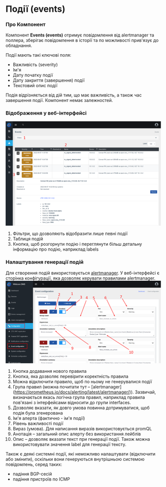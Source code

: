 # Події (events)
### Про Компонент
Компонент **Events (events)** отримує повідомлення від alertmanager та поллера, зберігає повідомлення в історії та по можливості прив'язує до обладнання.

Події мають такі ключові поля:

* Важливість (severity)
* Ім'я
* Дату початку події
* Дату закриття (завершення) події
* Текстовий опис події

Подія відрізняється від дій тим, що має важливість, а також час завершення події.
Компонент немає залежностей.

### Відображення у веб-інтерфейсі
![](../assets/show_events.png)

1. Фільтри, що дозволяють відобразити лише певні події
2. Таблиця подій
3. Кнопка, щоб розгорнути подію і переглянути більш детальну інформацію про подію, наприклад labels


### Налаштування генерації подій
Для створення подій використовується [alertmanager](https://prometheus.io/docs/alerting/latest/alertmanager/). У веб-інтерфейсі є сторінка конфігурації, яка дозволяє керувати правилами alertmanager.
![](../assets/event_configuration.png)

1. Кнопка додавання нового правила
2. Кнопка, яка дозволяє перевірити коректність правила
3. Можна відключити правило, щоб по ньому не генерувалися події
4. Група правил (можна почитати тут – [alertmanager] (https://prometheus.io/docs/alerting/latest/alertmanager/)). Зазвичай, визначається якась логічна група правил, наприклад правила пов'язані з інтерфейсами відносити до групи interfaces.
5. Дозволяє вказати, як довго умова повинна дотримуватися, щоб подія була згенерована
6. Ім'я алерта (фактично - ім'я події)
7. Рівень важливості події
8. Вираз (умова). Для написання виразів використовується promQL
9. Анотація – загальний опис алерту без використання лейблів
10. Опис – дозволяє вказати текст при генерації події. Також можна використовувати значення label для генерації тексту.


Також є деякі системні події, які неможливо налаштувати (відключити або змінити), оскільки вони генеруються внутрішньою системою повідомлень, серед таких:

* падіння BGP-сесій
* падіння пристроїв по ICMP
